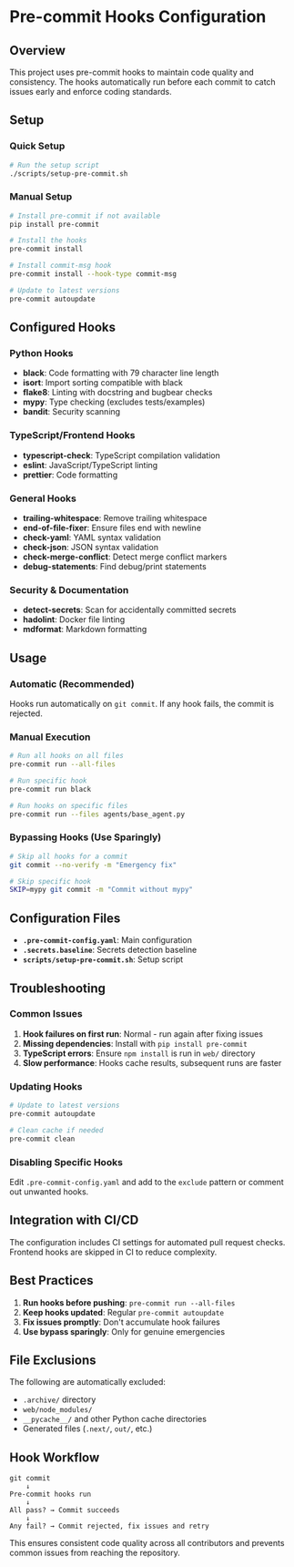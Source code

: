 # Pre-commit Hooks Configuration

## Overview

This project uses pre-commit hooks to maintain code quality and consistency. The hooks automatically run before each commit to catch issues early and enforce coding standards.

## Setup

### Quick Setup
```bash
# Run the setup script
./scripts/setup-pre-commit.sh
```

### Manual Setup
```bash
# Install pre-commit if not available
pip install pre-commit

# Install the hooks
pre-commit install

# Install commit-msg hook
pre-commit install --hook-type commit-msg

# Update to latest versions
pre-commit autoupdate
```

## Configured Hooks

### Python Hooks
- **black**: Code formatting with 79 character line length
- **isort**: Import sorting compatible with black
- **flake8**: Linting with docstring and bugbear checks
- **mypy**: Type checking (excludes tests/examples)
- **bandit**: Security scanning

### TypeScript/Frontend Hooks
- **typescript-check**: TypeScript compilation validation
- **eslint**: JavaScript/TypeScript linting
- **prettier**: Code formatting

### General Hooks
- **trailing-whitespace**: Remove trailing whitespace
- **end-of-file-fixer**: Ensure files end with newline
- **check-yaml**: YAML syntax validation
- **check-json**: JSON syntax validation
- **check-merge-conflict**: Detect merge conflict markers
- **debug-statements**: Find debug/print statements

### Security & Documentation
- **detect-secrets**: Scan for accidentally committed secrets
- **hadolint**: Docker file linting
- **mdformat**: Markdown formatting

## Usage

### Automatic (Recommended)
Hooks run automatically on `git commit`. If any hook fails, the commit is rejected.

### Manual Execution
```bash
# Run all hooks on all files
pre-commit run --all-files

# Run specific hook
pre-commit run black

# Run hooks on specific files
pre-commit run --files agents/base_agent.py
```

### Bypassing Hooks (Use Sparingly)
```bash
# Skip all hooks for a commit
git commit --no-verify -m "Emergency fix"

# Skip specific hook
SKIP=mypy git commit -m "Commit without mypy"
```

## Configuration Files

- **`.pre-commit-config.yaml`**: Main configuration
- **`.secrets.baseline`**: Secrets detection baseline
- **`scripts/setup-pre-commit.sh`**: Setup script

## Troubleshooting

### Common Issues

1. **Hook failures on first run**: Normal - run again after fixing issues
2. **Missing dependencies**: Install with `pip install pre-commit`
3. **TypeScript errors**: Ensure `npm install` is run in `web/` directory
4. **Slow performance**: Hooks cache results, subsequent runs are faster

### Updating Hooks
```bash
# Update to latest versions
pre-commit autoupdate

# Clean cache if needed
pre-commit clean
```

### Disabling Specific Hooks
Edit `.pre-commit-config.yaml` and add to the `exclude` pattern or comment out unwanted hooks.

## Integration with CI/CD

The configuration includes CI settings for automated pull request checks. Frontend hooks are skipped in CI to reduce complexity.

## Best Practices

1. **Run hooks before pushing**: `pre-commit run --all-files`
2. **Keep hooks updated**: Regular `pre-commit autoupdate`
3. **Fix issues promptly**: Don't accumulate hook failures
4. **Use bypass sparingly**: Only for genuine emergencies

## File Exclusions

The following are automatically excluded:
- `.archive/` directory
- `web/node_modules/`
- `__pycache__/` and other Python cache directories
- Generated files (`.next/`, `out/`, etc.)

## Hook Workflow

```
git commit
    ↓
Pre-commit hooks run
    ↓
All pass? → Commit succeeds
    ↓
Any fail? → Commit rejected, fix issues and retry
```

This ensures consistent code quality across all contributors and prevents common issues from reaching the repository.